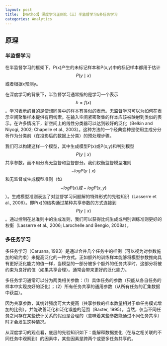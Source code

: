 ```yaml
---
layout: post
title: 【Method】深度学习正则化（三）半监督学习&多任务学习
categories: Analytics
---
```


## 原理

### 半监督学习

在半监督学习的框架下，P(x)产生的未标记样本和P(x,y)中的标记样本都用于估计$$P(y \mid x)$$或者根据x预测y。

在深度学习的背景下，半监督学习通常指的是学习一个表示$$h=f(x)$$。学习表示的目的是使想同类中的样本有类似的表示。无监督学习可以为如何在表示空间聚集样本提供有用线索。在输入空间紧密聚集的样本应该被映射到类似的表示。在许多情况下，新空间上的线性分类器可以达到较好的泛化（Belkin and Niyogi, 2002; Chapelle et al., 2003）。这种方法的一个经典变种是使用主成分分析作为分类前（在投影后的数据上分类）的预处理步骤。

我们可以构建这样一个模型，其中生成模型P(x)或P(x,y)和判别模型$$P(y \mid x)$$共享参数，而不用分离无监督和监督部分。我们权衡监督模型准则$$-log P(y\mid x)$$和无监督或生成模型准则（如$$-log P(x) 或 -logP(x,y)$$）。生成模型准则表达了对监督学习问题解的特殊形式的先验知识（Lasserre et al., 2006）。即P(x)的结构通过某种共享参数的方式连接到$$P(y \mid x)$$。通过控制在总准则中的生成准则，我们可以获得比纯生成或判别训练准则更好的权衡（Lasserre et al., 2006; Larochelle and Bengio, 2008a）。

### 多任务学习

多任务学习（Caruana, 1993）是通过合并几个任务中的样例（可以视为对参数施加的软约束）来提高泛化的一种方式。正如额外的训练样本能够将模型参数推向具有更好泛化能力的值一样，当模型的一部分被多个额外的任务共享时，这部分将被约束为良好的值（如果共享合理）。通常会带来更好的泛化能力。

多任务学习通常可以分为两类相关参数：（1）具体任务的参数（只能从各自任务的样本中实现良好的泛化）；（2）所有任务共享的通用参数（从所有任务的汇集数据中获益）。

因为共享参数，其统计强度可大大提高（共享参数的样本数量相对于单任务模式增加的比例），并能改善泛化和泛化误差的范围（Baxter, 1995）。当然，仅当不同任务之间存在某些统计关系的假设是合理的（意味着某些参数能通过不同任务共享）时才会发生这种情况。

从深度学习的观点看，底层的先验知识如下：能解释数据变化（在与之相关联的不同任务中观察到）的因素中，某些因素是跨两个或更多任务共享的。